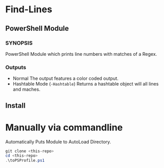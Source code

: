 # Find-Lines
## PowerShell Module

### SYNOPSIS
PowerShell Module which prints line numbers with matches of a Regex. 

### Outputs
* Normal
The output features a color coded output.
* Hashtable Mode (`-Hashtable`)
Returns a hashtable object will all lines and maches.


## Install
# Manually via commandline
Automatically Puts Module to AutoLoad Directory. 
```PowerShell
git clone <this-repo>
cd <this-repo>
.\toPSProfile.ps1
```
